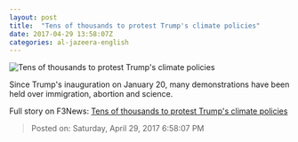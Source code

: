 ```yaml
---
layout: post
title:  "Tens of thousands to protest Trump's climate policies"
date: 2017-04-29 13:58:07Z
categories: al-jazeera-english
---
```


![Tens of thousands to protest Trump's climate policies](http://www.aljazeera.com/mritems/Images/2017/4/29/7e5909b904ca4d98a49f61a924a4aeac_18.jpg)

Since Trump's inauguration on January 20, many demonstrations have been held over immigration, abortion and science.


Full story on F3News: [Tens of thousands to protest Trump's climate policies](http://www.f3nws.com/n/MkpXeH)

> Posted on: Saturday, April 29, 2017 6:58:07 PM
